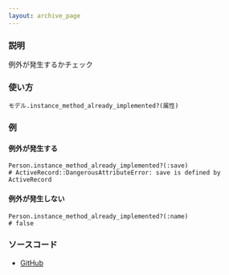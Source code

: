 ```yaml
---
layout: archive_page
---
```

### 説明
例外が発生するかチェック

### 使い方
    モデル.instance_method_already_implemented?(属性)

### 例
#### 例外が発生する
    Person.instance_method_already_implemented?(:save)
    # ActiveRecord::DangerousAttributeError: save is defined by ActiveRecord

#### 例外が発生しない
    Person.instance_method_already_implemented?(:name)
    # false

### ソースコード
* [GitHub](https://github.com/rails/rails/blob/ac30e389ecfa0e26e3d44c1eda8488ddf63b3ecc/activerecord/lib/active_record/attribute_methods.rb#L89)